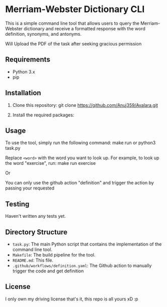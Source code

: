 # Merriam-Webster Dictionary CLI

This is a simple command line tool that allows users to query the Merriam-Webster dictionary and receive a formatted response with the word definition, synonyms, and antonyms.

Will Upload the PDF of the task after seeking gracious permission


## Requirements

- Python 3.x
- pip

## Installation

1. Clone this repository:
git clone https://github.com/Anuj359/Avalara.git

2. Install the required packages:

## Usage

To use the tool, simply run the following command:
make run <word> or
python3 task.py <word>

Replace `<word>` with the word you want to look up. For example, to look up the word "exercise", run:
make run exercise

Or

You can only use the github action "definition" and trigger the action by passing your requested <word>


## Testing
Haven't written any tests yet.

## Directory Structure

- `task.py`: The main Python script that contains the implementation of the command line tool.
- `Makefile`: The build pipeline for the tool.
- `README.md`: This file.
- `.github/workflows/definition.yaml`: The Github action to manually trigger the code and get definition

## License
I only own my driving license that's it, this repo is all yours xD :p